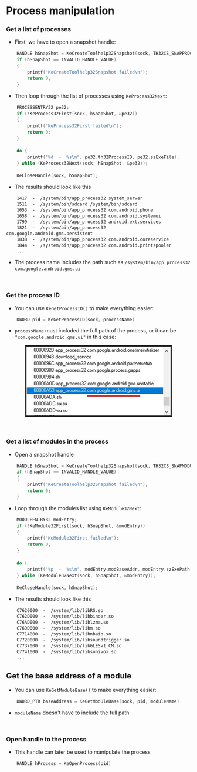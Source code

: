 # Process manipulation
### Get a list of processes
- First, we have to open a snapshot handle:
```cpp
    HANDLE hSnapShot = KeCreateToolhelp32Snapshot(sock, TH32CS_SNAPPROCESS, 0);
	if (hSnapShot == INVALID_HANDLE_VALUE)
	{
        printf("KeCreateToolhelp32Snapshot failed\n");
		return 0;
	}
```
- Then loop through the list of processes using ```KeProcess32Next```:
```cpp
    PROCESSENTRY32 pe32;
    if (!KeProcess32First(sock, hSnapShot, &pe32))
    {
        printf("KeProcess32First failed\n");
        return 0;
    }

    do {
        printf("%d  -  %s\n", pe32.th32ProcessID, pe32.szExeFile);
    } while (KeProcess32Next(sock, hSnapShot, &pe32));
	
	KeCloseHandle(sock, hSnapShot);
```
- The results should look like this
```
    1417  -  /system/bin/app_process32 system_server
    1511  -  /system/bin/sdcard /system/bin/sdcard
    1653  -  /system/bin/app_process32 com.android.phone
    1658  -  /system/bin/app_process32 com.android.systemui
    1799  -  /system/bin/app_process32 android.ext.services
    1821  -  /system/bin/app_process32 com.google.android.gms.persistent
    1838  -  /system/bin/app_process32 com.android.coreservice
    1844  -  /system/bin/app_process32 com.android.printspooler
    ...
```
- The process name includes the path such as ```/system/bin/app_process32 com.google.android.gms.ui```

<br>

### Get the process ID
- You can use ```KeGetProcessID()``` to make everything easier:
```cpp
    DWORD pid = KeGetProcessID(sock, processName)
```
- ```processName``` must included the full path of the process, or it can be ```"com.google.android.gms.ui"``` in this case:
<p align="center"><img src="https://raw.githubusercontent.com/thedemons/kesh/main/documentation/process/ce_processlist.jpg" width="400"></p>

<br>

### Get a list of modules in the process
- Open a snapshot handle
```cpp
    HANDLE hSnapShot = KeCreateToolhelp32Snapshot(sock, TH32CS_SNAPMODULE | TH32CS_SNAPMODULE32, pid);
    if (hSnapShot == INVALID_HANDLE_VALUE)
    {
        printf("KeCreateToolhelp32Snapshot failed\n");
        return 0;
    }
```
- Loop through the modules list using ```KeModule32Next```:
```cpp
    MODULEENTRY32 modEntry;
    if (!KeModule32First(sock, hSnapShot, &modEntry))
    {
        printf("KeModule32First failed\n");
        return 0;
    }

    do {
        printf("%p  -  %s\n", modEntry.modBaseAddr, modEntry.szExePath);
    } while (KeModule32Next(sock, hSnapShot, &modEntry));
	
	KeCloseHandle(sock, hSnapShot);
```
- The results should look like this
```
    C7620000  -  /system/lib/libRS.so
    C762D000  -  /system/lib/libbinder.so
    C76AD000  -  /system/lib/liblzma.so
    C76DD000  -  /system/lib/libm.so
    C7714000  -  /system/lib/libnbaio.so
    C7720000  -  /system/lib/libsoundtrigger.so
    C7737000  -  /system/lib/libGLESv1_CM.so
    C7741000  -  /system/lib/libsonivox.so
    ...
```

## Get the base address of a module
- You can use ```KeGetModuleBase()``` to make everything easier:
```cpp
    DWORD_PTR baseAddress = KeGetModuleBase(sock, pid, moduleName)
```
- ```moduleName``` doesn't have to include the full path

<br>

### Open handle to the process
- This handle can later be used to manipulate the process
```cpp
    HANDLE hProcess = KeOpenProcess(pid)
```
